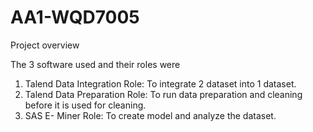 # AA1-WQD7005
Project overview 
  

The 3 software used and their roles were
  1) Talend Data Integration
     Role: To integrate 2 dataset into 1 dataset.
  3) Talend Data Preparation
     Role: To run data preparation and cleaning before it is used for cleaning. 
  5) SAS E- Miner
     Role: To create model and analyze the dataset. 
